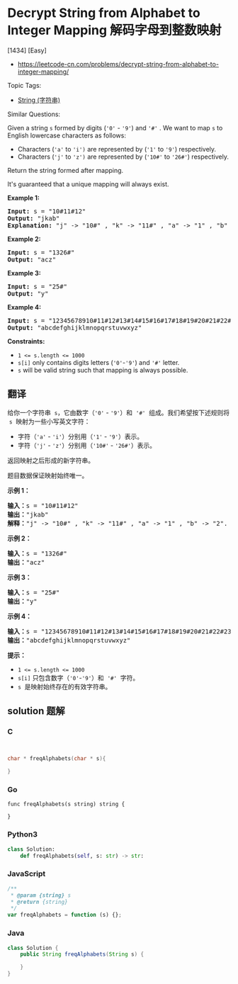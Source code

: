 # Decrypt String from Alphabet to Integer Mapping 解码字母到整数映射

[1434] [Easy]

- https://leetcode-cn.com/problems/decrypt-string-from-alphabet-to-integer-mapping/

Topic Tags:

- [String (字符串)](https://leetcode-cn.com/tag/string/)

Similar Questions:

Given a string `s` formed by digits (`'0'` - `'9'`) and `'#'` . We want to map `s` to English lowercase characters as follows:

- Characters (`'a'` to `'i')` are represented by (`'1'` to `'9'`) respectively.
- Characters (`'j'` to `'z')` are represented by (`'10#'` to `'26#'`) respectively.

Return the string formed after mapping.

It's guaranteed that a unique mapping will always exist.

**Example 1:**

<pre><strong>Input:</strong> s = "10#11#12"
<strong>Output:</strong> "jkab"
<strong>Explanation:</strong> "j" -&gt; "10#" , "k" -&gt; "11#" , "a" -&gt; "1" , "b" -&gt; "2".
</pre>

**Example 2:**

<pre><strong>Input:</strong> s = "1326#"
<strong>Output:</strong> "acz"
</pre>

**Example 3:**

<pre><strong>Input:</strong> s = "25#"
<strong>Output:</strong> "y"
</pre>

**Example 4:**

<pre><strong>Input:</strong> s = "12345678910#11#12#13#14#15#16#17#18#19#20#21#22#23#24#25#26#"
<strong>Output:</strong> "abcdefghijklmnopqrstuvwxyz"
</pre>

**Constraints:**

- `1 <= s.length <= 1000`
- `s[i]` only contains digits letters (`'0'`\-`'9'`) and `'#'` letter.
- `s` will be valid string such that mapping is always possible.

## 翻译

给你一个字符串  `s`，它由数字（`'0'` - `'9'`）和  `'#'`  组成。我们希望按下述规则将  `s`  映射为一些小写英文字符：

- 字符（`'a'` - `'i'`）分别用（`'1'` - `'9'`）表示。
- 字符（`'j'` - `'z'`）分别用（`'10#'` - `'26#'`）表示。

返回映射之后形成的新字符串。

题目数据保证映射始终唯一。

**示例 1：**

<pre><strong>输入：</strong>s = "10#11#12"
<strong>输出：</strong>"jkab"
<strong>解释：</strong>"j" -&gt; "10#" , "k" -&gt; "11#" , "a" -&gt; "1" , "b" -&gt; "2".
</pre>

**示例 2：**

<pre><strong>输入：</strong>s = "1326#"
<strong>输出：</strong>"acz"
</pre>

**示例 3：**

<pre><strong>输入：</strong>s = "25#"
<strong>输出：</strong>"y"
</pre>

**示例 4：**

<pre><strong>输入：</strong>s = "12345678910#11#12#13#14#15#16#17#18#19#20#21#22#23#24#25#26#"
<strong>输出：</strong>"abcdefghijklmnopqrstuvwxyz"
</pre>

**提示：**

- `1 <= s.length <= 1000`
- `s[i]` 只包含数字（`'0'`\-`'9'`）和  `'#'`  字符。
- `s`  是映射始终存在的有效字符串。

## solution 题解

### C

```c


char * freqAlphabets(char * s){

}
```

### Go

```golang
func freqAlphabets(s string) string {

}
```

### Python3

```python
class Solution:
    def freqAlphabets(self, s: str) -> str:
```

### JavaScript

```javascript
/**
 * @param {string} s
 * @return {string}
 */
var freqAlphabets = function (s) {};
```

### Java

```java
class Solution {
    public String freqAlphabets(String s) {

    }
}
```

